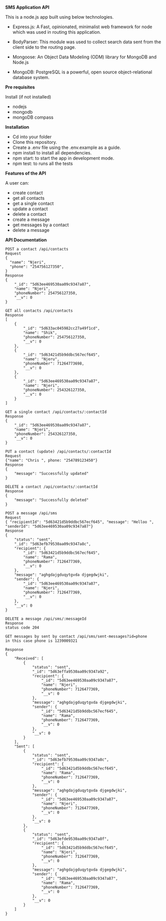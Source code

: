 __**SMS Application API**__

This is a node.js app built using below technologies.

- Express.js: A Fast, opinionated, minimalist web framework for node which was used in routing this application.

- BodyParser: This module was used to collect search data sent from the client side to the routing page.

- Mongoose:  An Object Data Modeling (ODM) library for MongoDB and Node.js

- MongoDB: PostgreSQL is a powerful, open source object-relational database system.

**Pre requisites**

Install (if not installed)
- nodejs
- mongodb
- mongoDB compass

**Installation**

- Cd into your folder
- Clone this repository.
- Create a .env file using the .env.example as a guide.
- npm install to install all dependencies.
- npm start: to start the app in development mode.
- npm test: to runs all the tests

**Features of the API**

A user can:
- create contact
- get all contacts
- get a single contact
- update a contact
- delete a contact
- create a message
- get messages by a contact
- delete a message

**API Documentation**
```
POST a contact /api/contacts
Request
{
  "name": "Njeri",
  "phone": "254756127350",
}
Response
{
    "_id": "5d63ee469530aa09c9347a87",
    "name": "Njeri",
    "phoneNumber": 254756127350,
    "__v": 0
}

GET all contacts /api/contacts
Response
[
    {
        "_id": "5d633ac045982cc27a49f1cd",
        "name": "Shik",
        "phoneNumber": 254756127350,
        "__v": 0
    },
    {
        "_id": "5d63421d5b9ddbc567ecf645",
        "name": "Njeru",
        "phoneNumber": 71264773698,
        "__v": 0
    },
    {
        "_id": "5d63ee469530aa09c9347a87",
        "name": "Njeri",
        "phoneNumber": 254326127350,
        "__v": 0
    }
]

GET a single contact /api/contacts/:contactId
Response
{
    "_id": "5d63ee469530aa09c9347a87",
    "name": "Njeri",
    "phoneNumber": 254326127350,
    "__v": 0
}

PUT a contact (update) /api/contacts/:contactId
Request
{"name": "Chris ", phone: "254789123450"}
Response
{
    "message": "Successfully updated"
}

DELETE a contact /api/contacts/:contactId
Response
{
    "message": "Successfully deleted"
}

POST a message /api/sms
Request
{ "recipientId": "5d63421d5b9ddbc567ecf645", "message": "Helloo ", "senderId": "5d63ee469530aa09c9347a87"}
Response
{
    "status": "sent",
    "_id": "5d63efb79530aa09c9347a8c",
    "recipient": {
        "_id": "5d63421d5b9ddbc567ecf645",
        "name": "Rama",
        "phoneNumber": 7126477369,
        "__v": 0
    },
    "message": "aghgdajgduqytgvda djgegdwjki",
    "sender": {
        "_id": "5d63ee469530aa09c9347a87",
        "name": "Njeri",
        "phoneNumber": 7126477369,
        "__v": 0
    },
    "__v": 0
}

DELETE a message /api/sms/:messageId
Response
status code 204

GET messages by sent by contact /api/sms/sent-messages?id=phone
in this case phone is 1239009321

Response
{
    "Received": [
        {
            "status": "sent",
            "_id": "5d63effa9530aa09c9347a92",
            "recipient": {
                "_id": "5d63ee469530aa09c9347a87",
                "name": "Njeri",
                "phoneNumber": 7126477369,
                "__v": 0
            },
            "message": "aghgdajgduqytgvda djgegdwjki",
            "sender": {
                "_id": "5d63421d5b9ddbc567ecf645",
                "name": "Rama",
                "phoneNumber": 7126477369,
                "__v": 0
            },
            "__v": 0
        }
    ],
    "Sent": [
        {
            "status": "sent",
            "_id": "5d63efb79530aa09c9347a8c",
            "recipient": {
                "_id": "5d63421d5b9ddbc567ecf645",
                "name": "Rama",
                "phoneNumber": 7126477369,
                "__v": 0
            },
            "message": "aghgdajgduqytgvda djgegdwjki",
            "sender": {
                "_id": "5d63ee469530aa09c9347a87",
                "name": "Njeri",
                "phoneNumber": 7126477369,
                "__v": 0
            },
            "__v": 0
        },
        {
            "status": "sent",
            "_id": "5d63efde9530aa09c9347a8f",
            "recipient": {
                "_id": "5d63421d5b9ddbc567ecf645",
                "name": "Njeri",
                "phoneNumber": 7126477369,
                "__v": 0
            },
            "message": "aghgdajgduqytgvda djgegdwjki",
            "sender": {
                "_id": "5d63ee469530aa09c9347a87",
                "name": "Rama",
                "phoneNumber": 7126477369,
                "__v": 0
            },
            "__v": 0
        }
    ]
}
```
